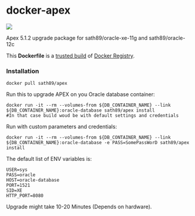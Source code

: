docker-apex
============================
[![](https://badge.imagelayers.io/sath89/apex:latest.svg)](https://imagelayers.io/?images=sath89/apex:latest 'Get your own badge on imagelayers.io')

Apex 5.1.2 upgrade package for sath89/oracle-xe-11g and sath89/oracle-12c

This **Dockerfile** is a [trusted build](https://registry.hub.docker.com/u/sath89/apex/) of [Docker Registry](https://registry.hub.docker.com/).

### Installation

    docker pull sath89/apex

Run this to upgrade APEX on you Oracle database container:

    docker run -it --rm --volumes-from ${DB_CONTAINER_NAME} --link ${DB_CONTAINER_NAME}:oracle-database sath89/apex install
    #In that case build woud be with default settings and credentials

Run with custom parameters and credentials:

    docker run -it --rm --volumes-from ${DB_CONTAINER_NAME} --link ${DB_CONTAINER_NAME}:oracle-database -e PASS=SomePassWorD sath89/apex install

The default list of ENV variables is:

    USER=sys
    PASS=oracle
    HOST=oracle-database
    PORT=1521
    SID=XE
    HTTP_PORT=8080

Upgrade might take 10-20 Minutes (Depends on hardware).
